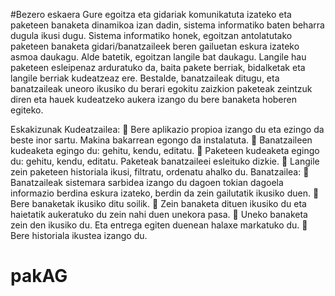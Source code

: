 #Bezero eskaera
Gure egoitza eta gidariak komunikatuta izateko eta paketeen banaketa dinamikoa izan dadin, sistema informatiko baten beharra dugula ikusi dugu. Sistema informatiko honek, egoitzan antolatutako paketeen banaketa gidari/banatzaileek beren gailuetan eskura izateko asmoa daukagu.
Alde batetik, egoitzan langile bat daukagu. Langile hau paketeen esleipenaz arduratuko da, baita pakete berriak, bidalketak eta langile berriak kudeatzeaz ere.
Bestalde, banatzaileak ditugu, eta banatzaileak uneoro ikusiko du berari egokitu zaizkion paketeak zeintzuk diren eta hauek kudeatzeko aukera izango du bere banaketa hoberen egiteko.

Eskakizunak
Kudeatzailea:
	Bere aplikazio propioa izango du eta ezingo da beste inor sartu. Makina bakarrean egongo da instalatuta.
	Banatzaileen kudeaketa egingo du: gehitu, kendu, editatu.
	Paketeen kudeaketa egingo du: gehitu, kendu, editatu. Paketeak banatzaileei esleituko dizkie.
	Langile zein paketeen historiala ikusi, filtratu, ordenatu ahalko du.
Banatzailea:
	Banatzaileak sistemara sarbidea izango du dagoen tokian dagoela informazio berdina eskura izateko, berdin da zein gailutatik ikusiko duen.
	Bere banaketak ikusiko ditu soilik.
	Zein banaketa dituen ikusiko du eta haietatik aukeratuko du zein nahi duen unekora pasa.
	Uneko banaketa zein den ikusiko du. Eta entrega egiten duenean halaxe markatuko du.
	Bere historiala ikustea izango du.
# pakAG
